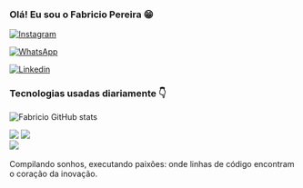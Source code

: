 

### Olá! Eu sou o Fabricio Pereira 😁

[![Instagram](https://img.shields.io/badge/Instagram-E4405F?style=for-the-badge&logo=instagram&logoColor=white)](https://www.instagram.com/_fabriciop3/?next=%2F)

[![WhatsApp](https://img.shields.io/badge/WhatsApp-25D366?style=for-the-badge&logo=whatsapp&logoColor=white)](https://chat.whatsapp.com/L8mt9Qaf0ONJtucHAIbbF4)

[![Linkedin](https://img.shields.io/badge/LinkedIn-0077B5?style=for-the-badge&logo=linkedin&logoColor=white)](https://www.linkedin.com/in/fabricio-pereira-333b6b24b/)


### Tecnologias usadas diariamente 👇

![Fabricio GitHub stats](https://github-readme-stats.vercel.app/api?username=fabricio-dev-front&show_icons=true&theme=dracula)

<div style="display: inline-block;">
    <img src="https://img.shields.io/badge/HTML5-E34F26?style=for-the-badge&logo=html5&logoColor=white" />
</div>

<div style="display: inline-block;">
    <img src="https://img.shields.io/badge/CSS3-1572B6?style=for-the-badge&logo=css3&logoColor=white" />
</div>

<div>
    <img src="https://img.shields.io/badge/JavaScript-F7DF1E?style=for-the-badge&logo=javascript&logoColor=black"/>
</div>
<br>
Compilando sonhos, executando paixões: onde linhas de código encontram o coração da inovação.

